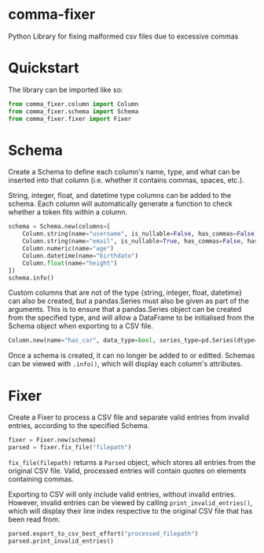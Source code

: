 # comma-fixer
Python Library for fixing malformed csv files due to excessive commas

# Quickstart

The library can be imported like so:

```python
from comma_fixer.column import Column
from comma_fixer.schema import Schema
from comma_fixer.fixer import Fixer
```

# Schema
Create a Schema to define each column's name, type, and what can be inserted into that column (i.e. whether it contains commas, spaces, etc.).

String, integer, float, and datetime type columns can be added to the schema. Each column will automatically generate a function to 
check whether a token fits within a column.

```python
schema = Schema.new(columns=[
    Column.string(name="username", is_nullable=False, has_commas=False, has_spaces=False),
    Column.string(name="email", is_nullable=True, has_commas=False, has_spaces=False, format=r"[a-zA-Z0-9\.-]+@[a-z]+(\.[a-z]+)+")
    Column.numeric(name="age")
    Column.datetime(name="birthdate")
    Column.float(name="height")
])
schema.info()
```

Custom columns that are not of the type {string, integer, float, datetime} can also be created, but a pandas.Series must also be given 
as part of the arguments. This is to ensure that a pandas.Series object can be created from the specified type, and will allow a 
DataFrame to be initialised from the Schema object when exporting to a CSV file.

```python
Column.new(name="has_car", data_type=bool, series_type=pd.Series(dtype=bool), is_nullable=False, has_commas=False, has_spaces=False)
```

Once a schema is created, it can no longer be added to or editted. Schemas can be viewed with `.info()`, which will display 
each column's attributes.

# Fixer
Create a Fixer to process a CSV file and separate valid entries from invalid entries, according to the specified Schema.

```python
fixer = Fixer.new(schema)
parsed = fixer.fix_file("filepath")
```

`fix_file(filepath)` returns a `Parsed` object, which stores all entries from the original CSV file. Valid, processed entries will
contain quotes on elements containing commas.

Exporting to CSV will only include valid entries, without invalid entries. However, invalid entries can be viewed by calling
`print_invalid_entries()`, which will display their line index respective to the original CSV file that has been read from.

```python
parsed.export_to_csv_best_effort("processed_filepath")
parsed.print_invalid_entries()
```
